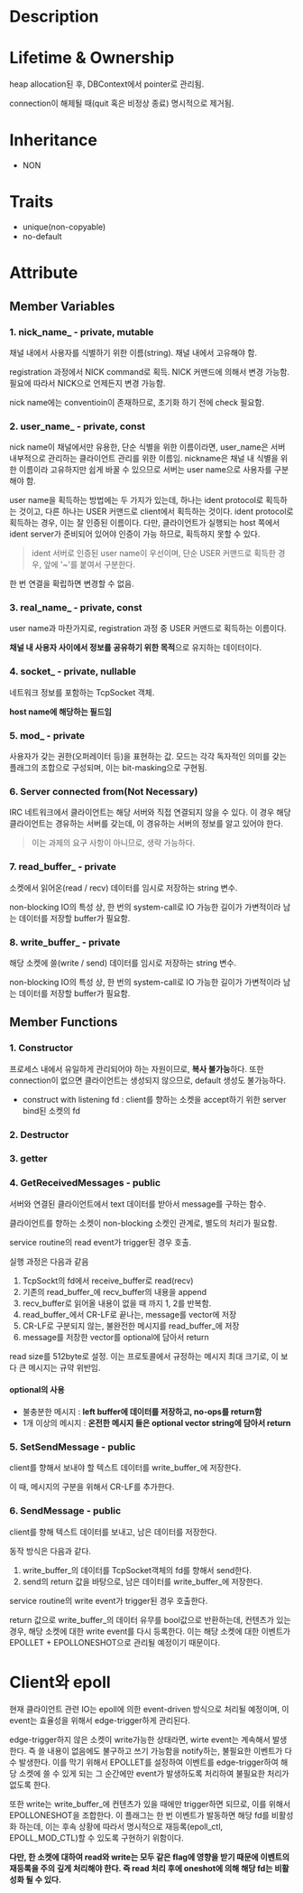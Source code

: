 # Description
# Lifetime & Ownership
heap allocation된 후, DBContext에서 pointer로 관리됨.

connection이 해제될 때(quit 혹은 비정상 종료) 명시적으로 제거됨.

# Inheritance
- NON

# Traits
- unique(non-copyable)
- no-default
# Attribute

## Member Variables

### 1. nick_name_ - private, mutable
채널 내에서 사용자를 식별하기 위한 이름(string). 채널 내에서 고유해야 함.

registration 과정에서 NICK command로 획득.  NICK 커맨드에 의해서 변경 가능함.
필요에 따라서 NICK으로 언제든지 변경 가능함.

nick name에는 conventioin이 존재하므로, 초기화 하기 전에 check 필요함.
### 2. user_name_ - private, const
nick name이 채널에서만 유용한, 단순 식별을 위한 이름이라면, user_name은 서버 내부적으로 관리하는 클라이언트 관리를 위한 이름임.  nickname은 채널 내 식별을 위한 이름이라 고유하지만 쉽게 바꿀 수 있으므로 서버는 user name으로 사용자를 구분해야 함.

user name을 획득하는 방법에는 두 가지가 있는데, 하나는 ident protocol로 획득하는 것이고, 다른 하나는 USER 커맨드로 client에서 획득하는 것이다. ident protocol로 획득하는 경우, 이는 잘 인증된 이름이다. 다만, 클라이언트가 실행되는 host 쪽에서 ident server가 준비되어 있어야 인증이 가능 하므로, 획득하지 못할 수 있다.

> ident 서버로 인증된 user name이 우선이며, 단순 USER 커맨드로 획득한 경우, 앞에 '~'를 붙여서 구분한다.

한 번 연결을 확립하면 변경할 수 없음.
### 3. real_name_ - private, const
user name과 마찬가지로, registration 과정 중 USER 커맨드로 획득하는 이름이다.

**채널 내 사용자 사이에서 정보를 공유하기 위한 목적**으로 유지하는 데이터이다.
### 4. socket_ - private, nullable
네트워크 정보를 포함하는 TcpSocket 객체.

**host name에 해당하는 필드임**

### 5. mod_ - private
사용자가 갖는 권한(오퍼레이터 등)을 표현하는 값. 모드는 각각 독자적인 의미를 갖는 플래그의 조합으로 구성되며, 이는 bit-masking으로 구현됨.

### 6. Server connected from(Not Necessary)
IRC 네트워크에서 클라이언트는 해당 서버와 직접 연결되지 않을 수 있다. 이 경우 해당 클라이언트는 경유하는 서버를 갖는데, 이 경유하는 서버의 정보를 알고 있어야 한다.

> 이는 과제의 요구 사항이 아니므로, 생략 가능하다.

### 7. read_buffer_ - private
소켓에서 읽어온(read / recv) 데이터를 임시로 저장하는 string 변수.

non-blocking IO의 특성 상, 한 번의 system-call로 IO 가능한 길이가 가변적이라 남는 데이터를 저장할 buffer가 필요함.
### 8. write_buffer_ - private
해당 소켓에 쓸(write / send) 데이터를 임시로 저장하는 string 변수.

non-blocking IO의 특성 상, 한 번의 system-call로 IO 가능한 길이가 가변적이라 남는 데이터를 저장할 buffer가 필요함.
## Member Functions

### 1. Constructor
프로세스 내에서 유일하게 관리되어야 하는 자원이므로, **복사 불가능**하다. 또한 connection이 없으면 클라이언트는 생성되지 않으므로, default 생성도 불가능하다.

- construct with listening fd : client를 향하는 소켓을 accept하기 위한 server bind된 소켓의 fd
### 2. Destructor

### 3. getter

### 4. GetReceivedMessages - public
서버와 연결된 클라이언트에서 text 데이터를 받아서 message를 구하는 함수.

클라이언트를 향하는 소켓이 non-blocking 소켓인 관계로, 별도의 처리가 필요함.

service routine의 read event가 trigger된 경우 호출.

실행 과정은 다음과 같음
1. TcpSockt의 fd에서 receive_buffer로 read(recv)
2. 기존의 read_buffer_에 recv_buffer의 내용을 append
3. recv_buffer로 읽어올 내용이 없을 때 까지 1, 2를 반복함.
4. read_buffer_에서 CR-LF로 끝나는, message를 vector에 저장
5. CR-LF로 구분되지 않는, 불완전한 메시지를 read_buffer_에 저장
6. message를 저장한 vector를 optional에 담아서 return

read size를 512byte로 설정. 이는 프로토콜에서 규정하는 메시지 최대 크기로, 이 보다 큰 메시지는 규약 위반임.

#### optional의 사용
- 불충분한 메시지 : **left buffer에 데이터를 저장하고, no-ops를 return함**
- 1개 이상의 메시지 : **온전한 메시지 들은 optional vector string에 담아서 return**

### 5. SetSendMessage - public
client를 향해서 보내야 할 텍스트 데이터를 write_buffer_에 저장한다.

이 때, 메시지의 구분을 위해서 CR-LF를 추가한다.
### 6. SendMessage - public
client를 향해 텍스트 데이터를 보내고, 남은 데이터를 저장한다.

동작 방식은 다음과 같다.
1. write_buffer_의 데이터를 TcpSocket객체의 fd를 향해서 send한다.
2. send의 return 값을 바탕으로, 남은 데이터를 write_buffer_에 저장한다.

service routine의 write event가 trigger된 경우 호출한다.

return 값으로 write_buffer_의 데이터 유무를 bool값으로 반환하는데, 컨텐츠가 있는 경우, 해당 소켓에 대한 write event를 다시 등록한다. 이는 해당 소켓에 대한 이벤트가 EPOLLET + EPOLLONESHOT으로 관리될 예정이기 때문이다.
# Client와 epoll

현재 클라이언트 관련 IO는 epoll에 의한 event-driven 방식으로 처리될 예정이며, 이 event는 효율성을 위해서 edge-trigger하게 관리된다.

edge-trigger하지 않은 소켓이 write가능한 상태라면, wirte event는 계속해서 발생한다. 즉 쓸 내용이 없음에도 불구하고 쓰기 가능함을 notify하는, 불필요한 이벤트가 다수 발생한다. 이를 막기 위해서 EPOLLET를 설정하여 이벤트를 edge-trigger하여 해당 소켓에 쓸 수 있게 되는 그 순간에만 event가 발생하도록 처리하여 불필요한 처리가 없도록 한다.

또한 write는 write_buffer_에 컨텐츠가 있을 때에만 trigger하면 되므로, 이를 위해서 EPOLLONESHOT을 조합한다. 이 플래그는 한 번 이벤트가 발동하면 해당 fd를 비활성화 하는데, 이는 후속 상황에 따라서 명시적으로 재등록(epoll_ctl, EPOLL_MOD_CTL)할 수 있도록 구현하기 위함이다.

**다만, 한 소켓에 대하여 read와 write는 모두 같은 flag에 영향을 받기 때문에 이벤트의 재등록을 주의 깊게 처리해야 한다. 즉 read 처리 후에 oneshot에 의해 해당 fd는 비활성화 될 수 있다.**
